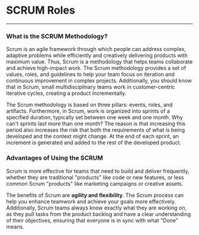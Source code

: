 # SCRUM Roles

---

### What is the SCRUM Methodology?
Scrum is an agile framework through which people can address complex, adaptive problems while efficiently and creatively delivering products with maximum value. Thus, Scrum is a methodology that helps teams collaborate and achieve high-impact work. The Scrum methodology provides a set of values, roles, and guidelines to help your team focus on iteration and continuous improvement in complex projects. Additionally, you should know that in Scrum, small multidisciplinary teams work in customer-centric iterative cycles, creating a product incrementally.

The Scrum methodology is based on three pillars: events, roles, and artifacts. Furthermore, in Scrum, work is organized into sprints of a specified duration, typically set between one week and one month. Why can't sprints last more than one month? The reason is that increasing this period also increases the risk that both the requirements of what is being developed and the context might change. At the end of each sprint, an increment is generated and added to the rest of the developed product.

### Advantages of Using the SCRUM

Scrum is more effective for teams that need to build and deliver frequently, whether they are traditional "products" like code or new features, or less common Scrum "products" like marketing campaigns or creative assets.

The benefits of Scrum are **agility and flexibility**. The Scrum process can help you enhance teamwork and achieve your goals more effectively. Additionally, Scrum teams always know exactly what they are working on, as they pull tasks from the product backlog and have a clear understanding of their objectives, ensuring that everyone is in sync with what "Done" means.